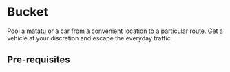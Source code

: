 # Bucket  

Pool a matatu or a car from a convenient location to a particular route. Get a vehicle at your discretion and escape the everyday traffic.  

## Pre-requisites  
 

